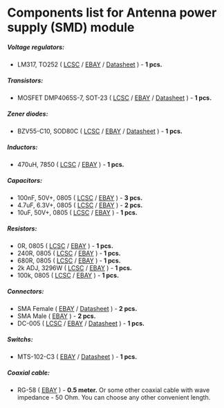 # Components list for Antenna power supply (SMD) module

##### Voltage regulators:
- LM317, TO252 (
[LCSC](https://lcsc.com/search?q=lm317%20to252) /
[EBAY](https://www.ebay.com/sch/i.html?_from=R40&_trksid=p2050601.m570.l1313.TR0.TRC0.A0.H0.Xlm317+to252.TRS1&_nkw=lm317+to252&_sacat=0) /
[Datasheet](./Datasheets/Voltage%20regulators/LM317M-Linear-Regulator-Datasheet.pdf) ) - **1 pcs.**

##### Transistors:
- MOSFET DMP4065S-7, SOT-23 (
[LCSC](https://lcsc.com/search?q=DMP4065S-7) /
[EBAY](https://www.ebay.com/sch/i.html?_from=R40&_trksid=m570.l1313&_nkw=DMP4065S-7&_sacat=0) /
[Datasheet](./Datasheets/MOSFET/DMP4065S-Datasheet.pdf) ) - **1 pcs.**

##### Zener diodes:
- BZV55-C10, SOD80C (
[LCSC](https://lcsc.com/search?q=BZV55-C10) /
[EBAY](https://www.ebay.com/sch/i.html?_from=R40&_trksid=m570.l1313&_nkw=BZV55-C10&_sacat=0) /
[Datasheet](./Datasheets/Zener%20diodes/BZV55-series-Diode-Datasheet.pdf) ) - **1 pcs.**

##### Inductors:
- 470uH, 7850 (
[LCSC](https://lcsc.com/search?q=470uh%207850) /
[EBAY](https://www.ebay.com/sch/i.html?_from=R40&_trksid=p2050601.m570.l1313.TR0.TRC0.H0.X470uh.TRS0&_nkw=470uh&_sacat=0) ) - **1 pcs.**

##### Capacitors:
- 100nF, 50V+, 0805 (
[LCSC](https://lcsc.com/search?q=100nf%200805) /
[EBAY](https://www.ebay.com/sch/i.html?_from=R40&_trksid=p2050601.m570.l1313.TR10.TRC2.A0.H0.X100nf+0805.TRS2&_nkw=100nf+0805&_sacat=0) ) - **3 pcs.**
- 4.7uF, 6.3V+, 0805 (
[LCSC](https://lcsc.com/search?q=4.7uf%200805) /
[EBAY](https://www.ebay.com/sch/i.html?_from=R40&_trksid=p2050601.m570.l1313.TR11.TRC1.A0.H0.X4.7uf+080.TRS0&_nkw=4.7uf+0805&_sacat=0) ) - **2 pcs.**
- 10uF, 50V+, 0805 (
[LCSC](https://lcsc.com/search?q=10puf%200805) /
[EBAY](https://www.ebay.com/sch/i.html?_from=R40&_trksid=p2050601.m570.l1313.TR12.TRC2.A0.H0.X10uf+0805.TRS0&_nkw=10uf+0805&_sacat=0) ) - **1 pcs.**

##### Resistors:
- 0R, 0805 (
[LCSC](https://lcsc.com/search?q=0R%200805) /
[EBAY](https://www.ebay.com/sch/i.html?_from=R40&_trksid=m570.l1313&_nkw=0r+0805&_sacat=0) ) - **1 pcs.**
- 240R, 0805 (
[LCSC](https://lcsc.com/search?q=240R%200805) /
[EBAY](https://www.ebay.com/sch/i.html?_from=R40&_trksid=p2050601.m570.l1313.TR0.TRC0.H0.X240R+080.TRS0&_nkw=240R+0805&_sacat=0) ) - **1 pcs.**
- 680R, 0805 (
[LCSC](https://lcsc.com/search?q=680R%200805) /
[EBAY](https://www.ebay.com/sch/i.html?_from=R40&_trksid=m570.l1313&_nkw=680r+0805&_sacat=0) ) - **1 pcs.**
- 2k ADJ, 3296W (
[LCSC](https://lcsc.com/search?q=2k%203296) /
[EBAY](https://www.ebay.com/sch/i.html?_from=R40&_trksid=m570.l1313&_nkw=2k+3296&_sacat=0) ) - **1 pcs.**
- 100k, 0805 (
[LCSC](https://lcsc.com/search?q=100k%200805) /
[EBAY](https://www.ebay.com/sch/i.html?_from=R40&_trksid=p2050601.m570.l1313.TR10.TRC2.A0.H0.X100k+080.TRS2&_nkw=100k+0805&_sacat=0) ) - **1 pcs.**

##### Connectors:
- SMA Female (
[EBAY](https://www.ebay.com/sch/i.html?_from=R40&_trksid=p2050601.m570.l1312.R1.TR9.TRC1.A0.H0.Xsma+female+.TRS2&_nkw=sma+female+edge&_sacat=0) /
[Datasheet](./Datasheets/Connectors/SMA-Female-Datasheet.pdf) ) - **2 pcs.**
- SMA Male (
[EBAY](https://www.ebay.com/sch/i.html?_from=R40&_trksid=p2050601.m570.l1313.TR0.TRC0.A0.H0.Xsma+male.TRS5&_nkw=sma+male&_sacat=0) ) - **2 pcs.**
- DC-005 (
[LCSC](https://lcsc.com/search?q=dc-005) /
[EBAY](https://www.ebay.com/sch/i.html?_from=R40&_trksid=p2050601.m570.l1313.TR10.TRC2.A0.H0.Xdc-005.TRS2&_nkw=dc-005&_sacat=0) /
[Datasheet](./Datasheets/Connectors/DC-005-Datasheet.pdf) ) - **1 pcs.**

##### Switchs:
- MTS-102-C3 (
[EBAY](https://www.ebay.com/sch/i.html?_from=R40&_trksid=p2050601.m570.l1313.TR1.TRC0.A0.H0.Xmts-102-c.TRS0&_nkw=mts-102-c3&_sacat=0) /
[Datasheet](./Datasheets/Switchs/MTS-Series-Switchs-Datasheet.pdf) ) - **1 pcs.**

##### Coaxial cable:
- RG-58 (
[EBAY](https://www.ebay.com/sch/i.html?_from=R40&_trksid=p2050601.m570.l1313.TR11.TRC2.A0.H0.Xrg58.TRS1&_nkw=rg58&_sacat=0) ) - **0.5 meter.** Or some other coaxial cable with wave impedance - 50 Ohm. You can choose any other convenient length.

